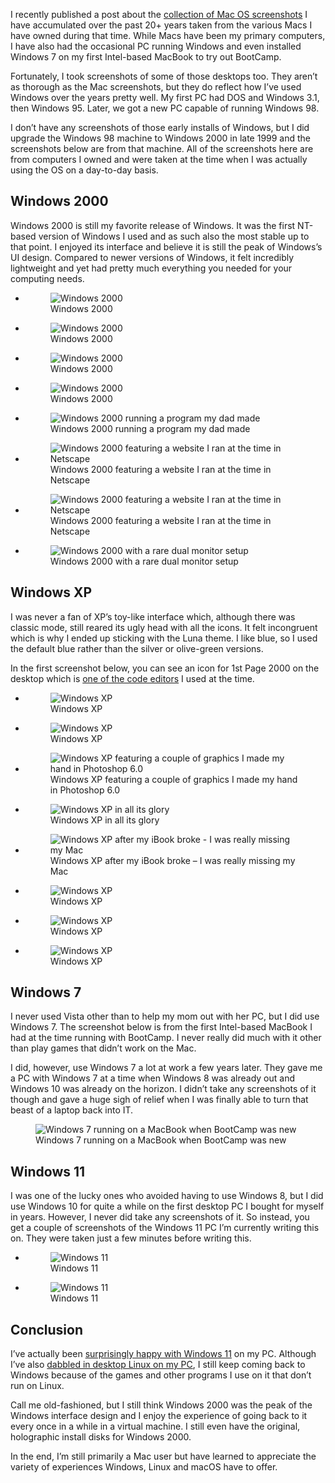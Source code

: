 I recently published a post about the [collection of Mac OS screenshots](https://blog.alexseifert.com/2024/09/15/my-collection-of-mac-os-screenshots/) I have accumulated over the past 20+ years taken from the various Macs I have owned during that time. While Macs have been my primary computers, I have also had the occasional PC running Windows and even installed Windows 7 on my first Intel-based MacBook to try out BootCamp.

Fortunately, I took screenshots of some of those desktops too. They aren’t as thorough as the Mac screenshots, but they do reflect how I’ve used Windows over the years pretty well. My first PC had DOS and Windows 3.1, then Windows 95. Later, we got a new PC capable of running Windows 98.

I don’t have any screenshots of those early installs of Windows, but I did upgrade the Windows 98 machine to Windows 2000 in late 1999 and the screenshots below are from that machine. All of the screenshots here are from computers I owned and were taken at the time when I was actually using the OS on a day-to-day basis.

Windows 2000
------------

Windows 2000 is still my favorite release of Windows. It was the first NT-based version of Windows I used and as such also the most stable up to that point. I enjoyed its interface and believe it is still the peak of Windows’s UI design. Compared to newer versions of Windows, it felt incredibly lightweight and yet had pretty much everything you needed for your computing needs.

-   <figure><img decoding="async" alt="Windows 2000" data-id="4717" src="Windows_in_German.jpg"><figcaption>Windows 2000</figcaption></figure>
    
-   <figure><img decoding="async" alt="Windows 2000" data-id="4715" src="Windows_Blows_____auf_deutsch-940x705.jpg"><figcaption>Windows 2000</figcaption></figure>
    
-   <figure><img decoding="async" alt="Windows 2000" data-id="4712" src="My_Screenshot_of_Sep_27_2003-940x705.jpg"><figcaption>Windows 2000</figcaption></figure>
    
-   <figure><img decoding="async" alt="Windows 2000" data-id="4711" src="Desktop_20_Billion-940x705.jpg"><figcaption>Windows 2000</figcaption></figure>
    
-   <figure><img decoding="async" alt="Windows 2000 running a program my dad made" data-id="4714" src="Sculptor_Pro_Head-940x705.jpg"><figcaption>Windows 2000 running a program my dad made</figcaption></figure>
    
-   <figure><img decoding="async" alt="Windows 2000 featuring a website I ran at the time in Netscape" data-id="4718" src="WOA_Is_Lonely-940x705.jpg"><figcaption>Windows 2000 featuring a website I ran at the time in Netscape</figcaption></figure>
    
-   <figure><img decoding="async" alt="Windows 2000 featuring a website I ran at the time in Netscape" data-id="4713" src="Neglected_WOA-940x705.jpg"><figcaption>Windows 2000 featuring a website I ran at the time in Netscape</figcaption></figure>
    
-   <figure><img decoding="async" alt="Windows 2000 with a rare dual monitor setup" data-id="4716" src="Windows_Desktop_Which_is_Dumm-940x376.jpg"><figcaption>Windows 2000 with a rare dual monitor setup</figcaption></figure>
    

Windows XP
----------

I was never a fan of XP’s toy-like interface which, although there was classic mode, still reared its ugly head with all the icons. It felt incongruent which is why I ended up sticking with the Luna theme. I like blue, so I used the default blue rather than the silver or olive-green versions.

In the first screenshot below, you can see an icon for 1st Page 2000 on the desktop which is [one of the code editors](https://blog.alexseifert.com/2024/10/10/editors-and-ides-ive-used-over-the-years/) I used at the time.

-   <figure><img decoding="async" alt="Windows XP" data-id="4720" src="Windows_XP_Is_Dumm-940x705.jpg"><figcaption>Windows XP</figcaption></figure>
    
-   <figure><img decoding="async" alt="Windows XP" data-id="4723" src="F__in_XP_by_eatatranmas-940x752.jpg"><figcaption>Windows XP</figcaption></figure>
    
-   <figure><img decoding="async" alt="Windows XP featuring a couple of graphics I made my hand in Photoshop 6.0" data-id="4727" src="Windows_and_Foyer_by_eatatranmas-940x752.jpg"><figcaption>Windows XP featuring a couple of graphics I made my hand in Photoshop 6.0</figcaption></figure>
    
-   <figure><img decoding="async" alt="Windows XP in all its glory" data-id="4726" src="Such_and_Such_Windows-940x705.jpg"><figcaption>Windows XP in all its glory</figcaption></figure>
    
-   <figure><img decoding="async" alt="Windows XP after my iBook broke - I was really missing my Mac" data-id="4721" src="WTF_____by_eatatranmas-940x752.jpg"><figcaption>Windows XP after my iBook broke – I was really missing my Mac</figcaption></figure>
    
-   <figure><img decoding="async" alt="Windows XP" data-id="4725" src="PRINTS_and_windows_by_eatatranmas-940x752.jpg"><figcaption>Windows XP</figcaption></figure>
    
-   <figure><img decoding="async" alt="Windows XP" data-id="4724" src="PRINTS_and_windows_2nd_edition_by_eatatranmas-940x752.jpg"><figcaption>Windows XP</figcaption></figure>
    
-   <figure><img decoding="async" alt="Windows XP" data-id="4722" src="Dual_Action_by_eatatranmas-940x353.jpg"><figcaption>Windows XP</figcaption></figure>
    

Windows 7
---------

I never used Vista other than to help my mom out with her PC, but I did use Windows 7. The screenshot below is from the first Intel-based MacBook I had at the time running with BootCamp. I never really did much with it other than play games that didn’t work on the Mac.

I did, however, use Windows 7 a lot at work a few years later. They gave me a PC with Windows 7 at a time when Windows 8 was already out and Windows 10 was already on the horizon. I didn’t take any screenshots of it though and gave a huge sigh of relief when I was finally able to turn that beast of a laptop back into IT.

<figure><img decoding="async" src="Windows-7-Oct-25-2011-940x587.png" alt="Windows 7 running on a MacBook when BootCamp was new"><figcaption>Windows 7 running on a MacBook when BootCamp was new</figcaption></figure>

Windows 11
----------

I was one of the lucky ones who avoided having to use Windows 8, but I did use Windows 10 for quite a while on the first desktop PC I bought for myself in years. However, I never did take any screenshots of it. So instead, you get a couple of screenshots of the Windows 11 PC I’m currently writing this on. They were taken just a few minutes before writing this.

-   <figure><img decoding="async" alt="Windows 11" data-id="4709" src="Windows-11-Screenshot-2024-10-13-160137-940x393.png"><figcaption>Windows 11</figcaption></figure>
    
-   <figure><img decoding="async" alt="Windows 11" data-id="4708" src="Windows-11-Screenshot-2024-10-13-160215-940x393.png"><figcaption>Windows 11</figcaption></figure>
    

Conclusion
----------

I’ve actually been [surprisingly happy with Windows 11](https://blog.alexseifert.com/2024/03/08/how-windows-11-has-convinced-a-skeptic/) on my PC. Although I’ve also [dabbled in desktop Linux on my PC](https://blog.alexseifert.com/2024/08/08/using-linux-on-my-pc/), I still keep coming back to Windows because of the games and other programs I use on it that don’t run on Linux.

Call me old-fashioned, but I still think Windows 2000 was the peak of the Windows interface design and I enjoy the experience of going back to it every once in a while in a virtual machine. I still even have the original, holographic install disks for Windows 2000.

In the end, I’m still primarily a Mac user but have learned to appreciate the variety of experiences Windows, Linux and macOS have to offer.